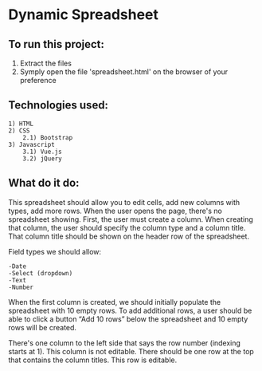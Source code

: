 # Dynamic Spreadsheet

## To run this project:

1) Extract the files
2) Symply open the file 'spreadsheet.html' on the browser of your preference


## Technologies used:

	1) HTML
	2) CSS
		2.1) Bootstrap
	3) Javascript
		3.1) Vue.js
		3.2) jQuery

## What do it do:

This spreadsheet should allow you to edit cells, add new columns with types, add more rows.
When the user opens the page, there's no spreadsheet showing. First, the user must create a column. When creating that column, the user should specify the column type and a column title. That column title should be shown on the header row of the spreadsheet.

Field types we should allow:

	-Date
	-Select (dropdown)
	-Text
	-Number

When the first column is created, we should initially populate the spreadsheet with 10 empty rows. To add additional rows, a user should be able to click a button “Add 10 rows” below the spreadsheet and 10 empty rows will be created.

There's one column to the left side that says the row number (indexing starts at 1). This column is not editable.
There should be one row at the top that contains the column titles. This row is editable.